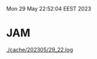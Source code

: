 Mon 29 May 22:52:04 EEST 2023
# JAM
<a href='./cache/202305/29_22.log'>./cache/202305/29_22.log</a>
